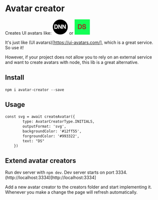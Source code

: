 # Avatar creator

Creates UI avatars like: ![Avatar icon](./assets/img1.png) or ![Avatar icon](./assets/img2.png) 

It's just like (UI avatars)[https://ui-avatars.com/], which is a great service. So use it!

However, if your project does not allow you to rely on an external service and want to create avatars with node, this lib is a great alternative.

## Install

`npm i avatar-creator --save`

## Usage

```
const svg = await createAvatar({
		type: AvatarCreatorType.INITIALS,
		outputFormat: 'svg',
		backgroundColor: '#12ff55',
		forgroundColor: '#993322',
		text: "DS"
	})
```

## Extend avatar creators

Run dev server with `npm dev`. Dev server starts on port 3334. (http://localhost:3334)[http://localhost:3334]

Add a new avatar creator to the creators folder and start implementing it. Whenever you make a change the page will refresh automatically. 

